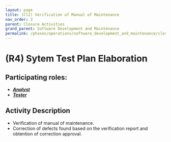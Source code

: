```yaml
---
layout: page
title: (Cl2) Verification of Manual of Maintenance
nav_order: 2
parent: Closure Activities
grand_parent: Software Development and Maintenance
permalink: /phases/operations/software_development_and_maintenance/closure/cl2/
---
```




# (R4) Sytem Test Plan Elaboration

## Participating roles:
* <a href="/roles/">_**Analyst**_</a>
* <a href="/roles/">_**Tester**_</a>

## Activity Description
* Verification of manual of maintenance.
* Correction of defects found based on the verification report and obtention of correction approval.